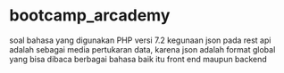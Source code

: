 # bootcamp_arcademy
soal
bahasa yang digunakan PHP versi 7.2
kegunaan json pada rest api adalah sebagai media pertukaran data, karena json adalah format global yang bisa dibaca berbagai bahasa baik itu front end maupun backend
